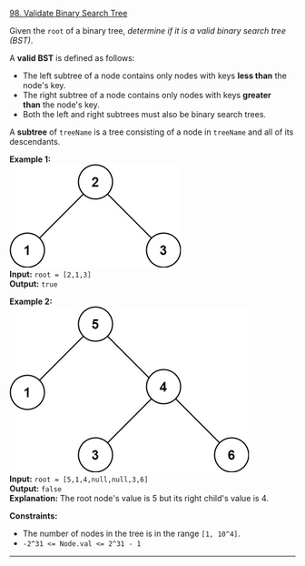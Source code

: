 [98. Validate Binary Search Tree](https://leetcode.com/problems/validate-binary-search-tree/)

Given the `root` of a binary tree, _determine if it is a valid binary search tree (BST)_.

A **valid BST** is defined as follows:
- The left subtree of a node contains only nodes with keys **less than** the node's key.
- The right subtree of a node contains only nodes with keys **greater than** the node's key.
- Both the left and right subtrees must also be binary search trees.

A **subtree** of `treeName` is a tree consisting of a node in `treeName` and all of its descendants.

**Example 1:**  
![](!assets/attachments/Pasted%20image%2020240227114402.png)  
**Input:** `root = [2,1,3]`  
**Output:** `true`  

**Example 2:**  
![](!assets/attachments/Pasted%20image%2020240227114411.png)  
**Input:** `root = [5,1,4,null,null,3,6]`  
**Output:** `false`  
**Explanation:** The root node's value is 5 but its right child's value is 4.  

**Constraints:**

- The number of nodes in the tree is in the range `[1, 10^4]`.
- `-2^31 <= Node.val <= 2^31 - 1`

---


